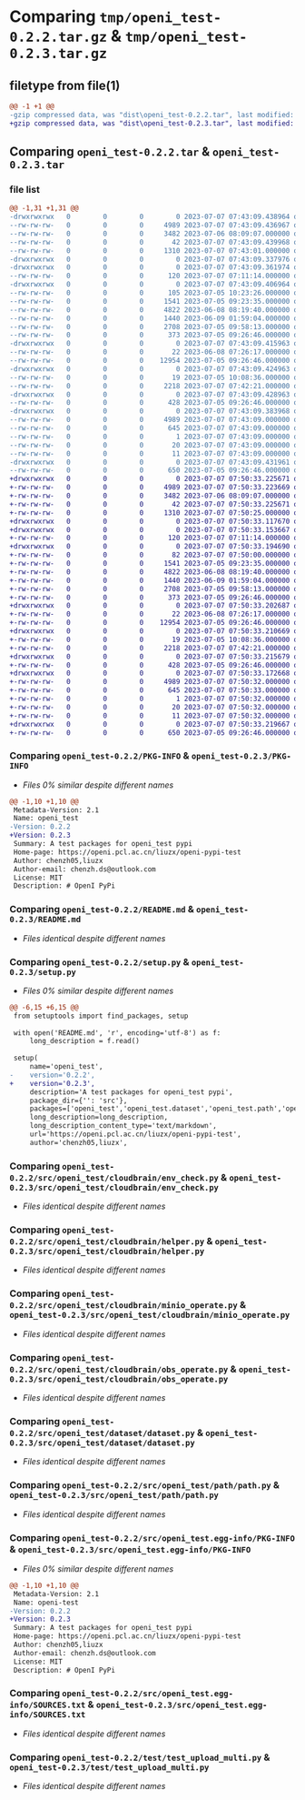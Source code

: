 # Comparing `tmp/openi_test-0.2.2.tar.gz` & `tmp/openi_test-0.2.3.tar.gz`

## filetype from file(1)

```diff
@@ -1 +1 @@
-gzip compressed data, was "dist\openi_test-0.2.2.tar", last modified: Fri Jul  7 07:43:09 2023, max compression
+gzip compressed data, was "dist\openi_test-0.2.3.tar", last modified: Fri Jul  7 07:50:33 2023, max compression
```

## Comparing `openi_test-0.2.2.tar` & `openi_test-0.2.3.tar`

### file list

```diff
@@ -1,31 +1,31 @@
-drwxrwxrwx   0        0        0        0 2023-07-07 07:43:09.438964 openi_test-0.2.2/
--rw-rw-rw-   0        0        0     4989 2023-07-07 07:43:09.436967 openi_test-0.2.2/PKG-INFO
--rw-rw-rw-   0        0        0     3482 2023-07-06 08:09:07.000000 openi_test-0.2.2/README.md
--rw-rw-rw-   0        0        0       42 2023-07-07 07:43:09.439968 openi_test-0.2.2/setup.cfg
--rw-rw-rw-   0        0        0     1310 2023-07-07 07:43:01.000000 openi_test-0.2.2/setup.py
-drwxrwxrwx   0        0        0        0 2023-07-07 07:43:09.337976 openi_test-0.2.2/src/
-drwxrwxrwx   0        0        0        0 2023-07-07 07:43:09.361974 openi_test-0.2.2/src/openi_test/
--rw-rw-rw-   0        0        0      120 2023-07-07 07:11:14.000000 openi_test-0.2.2/src/openi_test/__init__.py
-drwxrwxrwx   0        0        0        0 2023-07-07 07:43:09.406964 openi_test-0.2.2/src/openi_test/cloudbrain/
--rw-rw-rw-   0        0        0      105 2023-07-05 10:23:26.000000 openi_test-0.2.2/src/openi_test/cloudbrain/__init__.py
--rw-rw-rw-   0        0        0     1541 2023-07-05 09:23:35.000000 openi_test-0.2.2/src/openi_test/cloudbrain/env_check.py
--rw-rw-rw-   0        0        0     4822 2023-06-08 08:19:40.000000 openi_test-0.2.2/src/openi_test/cloudbrain/helper.py
--rw-rw-rw-   0        0        0     1440 2023-06-09 01:59:04.000000 openi_test-0.2.2/src/openi_test/cloudbrain/minio_operate.py
--rw-rw-rw-   0        0        0     2708 2023-07-05 09:58:13.000000 openi_test-0.2.2/src/openi_test/cloudbrain/obs_operate.py
--rw-rw-rw-   0        0        0      373 2023-07-05 09:26:46.000000 openi_test-0.2.2/src/openi_test/constants.py
-drwxrwxrwx   0        0        0        0 2023-07-07 07:43:09.415963 openi_test-0.2.2/src/openi_test/dataset/
--rw-rw-rw-   0        0        0       22 2023-06-08 07:26:17.000000 openi_test-0.2.2/src/openi_test/dataset/__init__.py
--rw-rw-rw-   0        0        0    12954 2023-07-05 09:26:46.000000 openi_test-0.2.2/src/openi_test/dataset/dataset.py
-drwxrwxrwx   0        0        0        0 2023-07-07 07:43:09.424963 openi_test-0.2.2/src/openi_test/path/
--rw-rw-rw-   0        0        0       19 2023-07-05 10:08:36.000000 openi_test-0.2.2/src/openi_test/path/__init__.py
--rw-rw-rw-   0        0        0     2218 2023-07-07 07:42:21.000000 openi_test-0.2.2/src/openi_test/path/path.py
-drwxrwxrwx   0        0        0        0 2023-07-07 07:43:09.428963 openi_test-0.2.2/src/openi_test/utils/
--rw-rw-rw-   0        0        0      428 2023-07-05 09:26:46.000000 openi_test-0.2.2/src/openi_test/utils/logger.py
-drwxrwxrwx   0        0        0        0 2023-07-07 07:43:09.383968 openi_test-0.2.2/src/openi_test.egg-info/
--rw-rw-rw-   0        0        0     4989 2023-07-07 07:43:09.000000 openi_test-0.2.2/src/openi_test.egg-info/PKG-INFO
--rw-rw-rw-   0        0        0      645 2023-07-07 07:43:09.000000 openi_test-0.2.2/src/openi_test.egg-info/SOURCES.txt
--rw-rw-rw-   0        0        0        1 2023-07-07 07:43:09.000000 openi_test-0.2.2/src/openi_test.egg-info/dependency_links.txt
--rw-rw-rw-   0        0        0       20 2023-07-07 07:43:09.000000 openi_test-0.2.2/src/openi_test.egg-info/requires.txt
--rw-rw-rw-   0        0        0       11 2023-07-07 07:43:09.000000 openi_test-0.2.2/src/openi_test.egg-info/top_level.txt
-drwxrwxrwx   0        0        0        0 2023-07-07 07:43:09.431961 openi_test-0.2.2/test/
--rw-rw-rw-   0        0        0      650 2023-07-05 09:26:46.000000 openi_test-0.2.2/test/test_upload_multi.py
+drwxrwxrwx   0        0        0        0 2023-07-07 07:50:33.225671 openi_test-0.2.3/
+-rw-rw-rw-   0        0        0     4989 2023-07-07 07:50:33.223669 openi_test-0.2.3/PKG-INFO
+-rw-rw-rw-   0        0        0     3482 2023-07-06 08:09:07.000000 openi_test-0.2.3/README.md
+-rw-rw-rw-   0        0        0       42 2023-07-07 07:50:33.225671 openi_test-0.2.3/setup.cfg
+-rw-rw-rw-   0        0        0     1310 2023-07-07 07:50:25.000000 openi_test-0.2.3/setup.py
+drwxrwxrwx   0        0        0        0 2023-07-07 07:50:33.117670 openi_test-0.2.3/src/
+drwxrwxrwx   0        0        0        0 2023-07-07 07:50:33.153667 openi_test-0.2.3/src/openi_test/
+-rw-rw-rw-   0        0        0      120 2023-07-07 07:11:14.000000 openi_test-0.2.3/src/openi_test/__init__.py
+drwxrwxrwx   0        0        0        0 2023-07-07 07:50:33.194690 openi_test-0.2.3/src/openi_test/cloudbrain/
+-rw-rw-rw-   0        0        0       82 2023-07-07 07:50:00.000000 openi_test-0.2.3/src/openi_test/cloudbrain/__init__.py
+-rw-rw-rw-   0        0        0     1541 2023-07-05 09:23:35.000000 openi_test-0.2.3/src/openi_test/cloudbrain/env_check.py
+-rw-rw-rw-   0        0        0     4822 2023-06-08 08:19:40.000000 openi_test-0.2.3/src/openi_test/cloudbrain/helper.py
+-rw-rw-rw-   0        0        0     1440 2023-06-09 01:59:04.000000 openi_test-0.2.3/src/openi_test/cloudbrain/minio_operate.py
+-rw-rw-rw-   0        0        0     2708 2023-07-05 09:58:13.000000 openi_test-0.2.3/src/openi_test/cloudbrain/obs_operate.py
+-rw-rw-rw-   0        0        0      373 2023-07-05 09:26:46.000000 openi_test-0.2.3/src/openi_test/constants.py
+drwxrwxrwx   0        0        0        0 2023-07-07 07:50:33.202687 openi_test-0.2.3/src/openi_test/dataset/
+-rw-rw-rw-   0        0        0       22 2023-06-08 07:26:17.000000 openi_test-0.2.3/src/openi_test/dataset/__init__.py
+-rw-rw-rw-   0        0        0    12954 2023-07-05 09:26:46.000000 openi_test-0.2.3/src/openi_test/dataset/dataset.py
+drwxrwxrwx   0        0        0        0 2023-07-07 07:50:33.210669 openi_test-0.2.3/src/openi_test/path/
+-rw-rw-rw-   0        0        0       19 2023-07-05 10:08:36.000000 openi_test-0.2.3/src/openi_test/path/__init__.py
+-rw-rw-rw-   0        0        0     2218 2023-07-07 07:42:21.000000 openi_test-0.2.3/src/openi_test/path/path.py
+drwxrwxrwx   0        0        0        0 2023-07-07 07:50:33.215679 openi_test-0.2.3/src/openi_test/utils/
+-rw-rw-rw-   0        0        0      428 2023-07-05 09:26:46.000000 openi_test-0.2.3/src/openi_test/utils/logger.py
+drwxrwxrwx   0        0        0        0 2023-07-07 07:50:33.172668 openi_test-0.2.3/src/openi_test.egg-info/
+-rw-rw-rw-   0        0        0     4989 2023-07-07 07:50:32.000000 openi_test-0.2.3/src/openi_test.egg-info/PKG-INFO
+-rw-rw-rw-   0        0        0      645 2023-07-07 07:50:33.000000 openi_test-0.2.3/src/openi_test.egg-info/SOURCES.txt
+-rw-rw-rw-   0        0        0        1 2023-07-07 07:50:32.000000 openi_test-0.2.3/src/openi_test.egg-info/dependency_links.txt
+-rw-rw-rw-   0        0        0       20 2023-07-07 07:50:32.000000 openi_test-0.2.3/src/openi_test.egg-info/requires.txt
+-rw-rw-rw-   0        0        0       11 2023-07-07 07:50:32.000000 openi_test-0.2.3/src/openi_test.egg-info/top_level.txt
+drwxrwxrwx   0        0        0        0 2023-07-07 07:50:33.219667 openi_test-0.2.3/test/
+-rw-rw-rw-   0        0        0      650 2023-07-05 09:26:46.000000 openi_test-0.2.3/test/test_upload_multi.py
```

### Comparing `openi_test-0.2.2/PKG-INFO` & `openi_test-0.2.3/PKG-INFO`

 * *Files 0% similar despite different names*

```diff
@@ -1,10 +1,10 @@
 Metadata-Version: 2.1
 Name: openi_test
-Version: 0.2.2
+Version: 0.2.3
 Summary: A test packages for openi_test pypi
 Home-page: https://openi.pcl.ac.cn/liuzx/openi-pypi-test
 Author: chenzh05,liuzx
 Author-email: chenzh.ds@outlook.com
 License: MIT
 Description: # OpenI PyPi
```

### Comparing `openi_test-0.2.2/README.md` & `openi_test-0.2.3/README.md`

 * *Files identical despite different names*

### Comparing `openi_test-0.2.2/setup.py` & `openi_test-0.2.3/setup.py`

 * *Files 0% similar despite different names*

```diff
@@ -6,15 +6,15 @@
 from setuptools import find_packages, setup
 
 with open('README.md', 'r', encoding='utf-8') as f:
     long_description = f.read()
 
 setup(
     name='openi_test',
-    version='0.2.2',
+    version='0.2.3',
     description='A test packages for openi_test pypi',
     package_dir={'': 'src'},
     packages=['openi_test','openi_test.dataset','openi_test.path','openi_test.cloudbrain','openi_test.utils'],
     long_description=long_description,
     long_description_content_type='text/markdown',
     url='https://openi.pcl.ac.cn/liuzx/openi-pypi-test',
     author='chenzh05,liuzx',
```

### Comparing `openi_test-0.2.2/src/openi_test/cloudbrain/env_check.py` & `openi_test-0.2.3/src/openi_test/cloudbrain/env_check.py`

 * *Files identical despite different names*

### Comparing `openi_test-0.2.2/src/openi_test/cloudbrain/helper.py` & `openi_test-0.2.3/src/openi_test/cloudbrain/helper.py`

 * *Files identical despite different names*

### Comparing `openi_test-0.2.2/src/openi_test/cloudbrain/minio_operate.py` & `openi_test-0.2.3/src/openi_test/cloudbrain/minio_operate.py`

 * *Files identical despite different names*

### Comparing `openi_test-0.2.2/src/openi_test/cloudbrain/obs_operate.py` & `openi_test-0.2.3/src/openi_test/cloudbrain/obs_operate.py`

 * *Files identical despite different names*

### Comparing `openi_test-0.2.2/src/openi_test/dataset/dataset.py` & `openi_test-0.2.3/src/openi_test/dataset/dataset.py`

 * *Files identical despite different names*

### Comparing `openi_test-0.2.2/src/openi_test/path/path.py` & `openi_test-0.2.3/src/openi_test/path/path.py`

 * *Files identical despite different names*

### Comparing `openi_test-0.2.2/src/openi_test.egg-info/PKG-INFO` & `openi_test-0.2.3/src/openi_test.egg-info/PKG-INFO`

 * *Files 0% similar despite different names*

```diff
@@ -1,10 +1,10 @@
 Metadata-Version: 2.1
 Name: openi-test
-Version: 0.2.2
+Version: 0.2.3
 Summary: A test packages for openi_test pypi
 Home-page: https://openi.pcl.ac.cn/liuzx/openi-pypi-test
 Author: chenzh05,liuzx
 Author-email: chenzh.ds@outlook.com
 License: MIT
 Description: # OpenI PyPi
```

### Comparing `openi_test-0.2.2/src/openi_test.egg-info/SOURCES.txt` & `openi_test-0.2.3/src/openi_test.egg-info/SOURCES.txt`

 * *Files identical despite different names*

### Comparing `openi_test-0.2.2/test/test_upload_multi.py` & `openi_test-0.2.3/test/test_upload_multi.py`

 * *Files identical despite different names*

